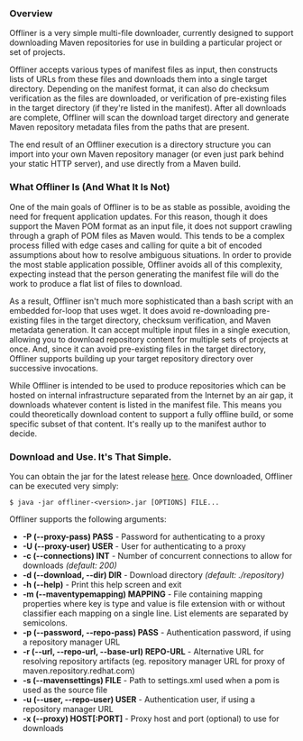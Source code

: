 ---
---

### Overview

Offliner is a very simple multi-file downloader, currently designed to support downloading Maven repositories for use in building a particular project or set of projects. 

Offliner accepts various types of manifest files as input, then constructs lists of URLs from these files and downloads them into a single target directory. Depending on the manifest format, it can also do checksum verification as the files are downloaded, or verification of pre-existing files in the target directory (if they're listed in the manifest). After all downloads are complete, Offliner will scan the download target directory and generate Maven repository metadata files from the paths that are present.

The end result of an Offliner execution is a directory structure you can import into your own Maven repository manager (or even just park behind your static HTTP server), and use directly from a Maven build.

### What Offliner Is (And What It Is Not)

One of the main goals of Offliner is to be as stable as possible, avoiding the need for frequent application updates. For this reason, though it does support the Maven POM format as an input file, it does not support crawling through a graph of POM files as Maven would. This tends to be a complex process filled with edge cases and calling for quite a bit of encoded assumptions about how to resolve ambiguous situations. In order to provide the most stable application possible, Offliner avoids all of this complexity, expecting instead that the person generating the manifest file will do the work to produce a flat list of files to download.

As a result, Offliner isn't much more sophisticated than a bash script with an embedded for-loop that uses wget. It does avoid re-downloading pre-existing files in the target directory, checksum verification, and Maven metadata generation. It can accept multiple input files in a single execution, allowing you to download repository content for multiple sets of projects at once. And, since it can avoid pre-existing files in the target directory, Offliner supports building up your target repository directory over successive invocations.

While Offliner is intended to be used to produce repositories which can be hosted on internal infrastructure separated from the Internet by an air gap, it downloads whatever content is listed in the manifest file. This means you could theoretically download content to support a fully offline build, or some specific subset of that content. It's really up to the manifest author to decide.

### Download and Use. It's That Simple.

You can obtain the jar for the latest release [here](http://repo.maven.apache.org/maven2/com/redhat/red/offliner/offliner). Once downloaded, Offliner can be executed very simply:

    $ java -jar offliner-<version>.jar [OPTIONS] FILE...

Offliner supports the following arguments:

  * **-P (--proxy-pass) PASS** - Password for authenticating to a proxy
  * **-U (--proxy-user) USER** - User for authenticating to a proxy
  * **-c (--connections) INT** - Number of concurrent connections to allow for downloads *(default: 200)*
  * **-d (--download, --dir) DIR** - Download directory *(default: ./repository)*
  * **-h (--help)** - Print this help screen and exit
  * **-m (--maventypemapping) MAPPING** - File containing mapping properties where key is type and value is file extension with or without classifier each mapping on a single line. List elements are separated by semicolons.
  * **-p (--password, --repo-pass) PASS** - Authentication password, if using a repository manager URL
  * **-r (--url, --repo-url, --base-url) REPO-URL** - Alternative URL for resolving repository artifacts (eg. repository manager URL for proxy of maven.repository.redhat.com)
  * **-s (--mavensettings) FILE** - Path to settings.xml used when a pom is used as the source file
  * **-u (--user, --repo-user) USER** - Authentication user, if using a repository manager URL
  * **-x (--proxy) HOST[:PORT]** - Proxy host and port (optional) to use for downloads

